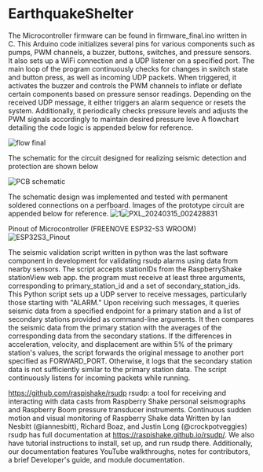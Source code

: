 # EarthquakeShelter

The Microcontroller firmware can be found in firmware_final.ino written in C. This Arduino code initializes several pins for various components such as pumps, PWM channels, a buzzer, buttons, switches, and pressure sensors. It also sets up a WiFi connection and a UDP listener on a specified port. The main loop of the program continuously checks for changes in switch state and button press, as well as incoming UDP packets. When triggered, it activates the buzzer and controls the PWM channels to inflate or deflate certain components based on pressure sensor readings. Depending on the received UDP message, it either triggers an alarm sequence or resets the system. Additionally, it periodically checks pressure levels and adjusts the PWM signals accordingly to maintain desired pressure leve
A flowchart detailing the code logic is appended below for reference.

![flow final](https://github.com/philippebertrand22/EarthquakeShelter/assets/76165234/9d942373-a2a3-4f6a-9aca-87082d5056bc)

The schematic for the circuit designed for realizing seismic detection and protection are shown below

![PCB schematic](https://github.com/philippebertrand22/EarthquakeShelter/assets/76165234/88513902-fa1a-4b3d-8e53-f62d0e889891)

The schematic design was implemented and tested with permanent soldered connections on a perfboard. Images of the prototype circuit are appended below for reference.
![1](https://github.com/philippebertrand22/EarthquakeShelter/assets/76165234/093272b9-4899-4499-9c21-e5dc3418b19d)![PXL_20240315_002428831](https://github.com/philippebertrand22/EarthquakeShelter/assets/76165234/4cba549c-cfe4-4fb9-a928-e811e01abc12)

Pinout of Microcontroller (FREENOVE ESP32-S3 WROOM) 
![ESP32S3_Pinout](https://github.com/philippebertrand22/EarthquakeShelter/assets/76165234/31b758d3-8733-4406-9b2d-eed88cecc12b)


The seismic validation script written in python was the last software component in development for validating rsudp alarms using data from nearby sensors. The script accepts stationIDs from the RaspberryShake stationView web app. the program must receive at least three arguments, corresponding to primary_station_id and a set of secondary_station_ids. This Python script sets up a UDP server to receive messages, particularly those starting with "ALARM." Upon receiving such messages, it queries seismic data from a specified endpoint for a primary station and a list of secondary stations provided as command-line arguments. It then compares the seismic data from the primary station with the averages of the corresponding data from the secondary stations. If the differences in acceleration, velocity, and displacement are within 5% of the primary station's values, the script forwards the original message to another port specified as FORWARD_PORT. Otherwise, it logs that the secondary station data is not sufficiently similar to the primary station data. The script continuously listens for incoming packets while running.

https://github.com/raspishake/rsudp
rsudp: a tool for receiving and interacting with data casts from Raspberry Shake personal seismographs and Raspberry Boom pressure transducer instruments.
Continuous sudden motion and visual monitoring of Raspberry Shake data
Written by Ian Nesbitt (@iannesbitt), Richard Boaz, and Justin Long (@crockpotveggies)
rsudp has full documentation at https://raspishake.github.io/rsudp/. We also have tutorial instructions to install, set up, and run rsudp there. Additionally, our documentation features YouTube walkthroughs, notes for contributors, a brief Developer's guide, and module documentation.
